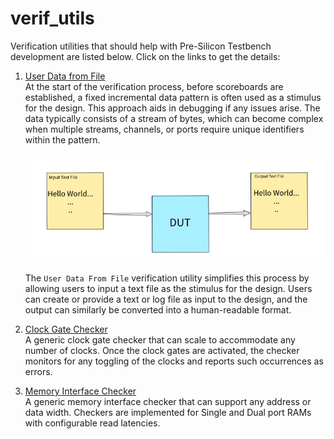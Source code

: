 # verif_utils
Verification utilities that should help with Pre-Silicon Testbench development are listed below. Click on the links to get the details:

1. [User Data from File](./user_data_from_file/README.md)  
   At the start of the verification process, before scoreboards are established, a fixed incremental data pattern is often used as a stimulus for the design. This approach aids in debugging if any issues arise. The data typically consists of a stream of bytes, which can become complex when multiple streams, channels, or ports require unique identifiers within the pattern.

   ![Text file to/from DUT](./user_data_from_file/Drawing.png)

   The `User Data From File` verification utility simplifies this process by allowing users to input a text file as the stimulus for the design. Users can create or provide a text or log file as input to the design, and the output can similarly be converted into a human-readable format.

1. [Clock Gate Checker](./clock_gate_checker/README.md)  
   A generic clock gate checker that can scale to accommodate any number of clocks. Once the clock gates are activated, the checker monitors for any toggling of the clocks and reports such occurrences as errors.

1. [Memory Interface Checker](./mem_intf_checker/README.md)  
   A generic memory interface checker that can support any address or data width. Checkers are implemented for Single and Dual port RAMs with configurable read latencies.
